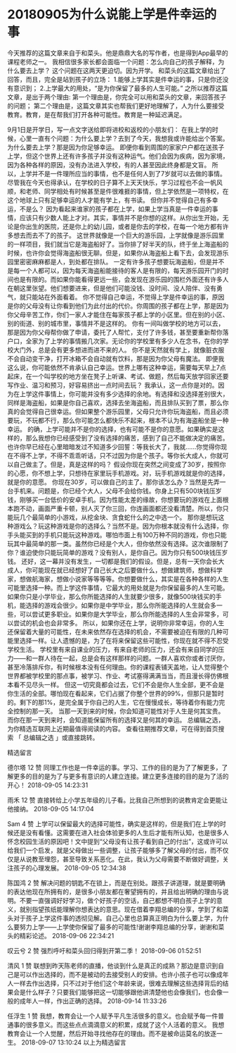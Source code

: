 # 20180905为什么说能上学是件幸运的事
今天推荐的这篇文章来自于和菜头。他是鼎鼎大名的写作者，也是得到App最早的课程老师之一。
我相信很多家长都会面临一个问题：怎么向自己的孩子解释，为什么要去上学？
这个问题在这两天更迫切。因为开学。
和菜头的这篇文章给出了回答，而且，完全是站到孩子的立场：
1.能够上学其实是件幸运的事，只是你还没有意识到；
2.上学最大的用处，“是为你保留了最多的人生可能。”
之所以推荐这篇文章，是出于两个理由:
第一个理由是，你完全可以用和菜头的文章，来回答孩子的问题；
第二个理由是，这篇文章其实也帮我们更好地理解了，人为什么要接受教育。教育，是在帮我们打开各种可能性。教育是一种延迟满足。


9月1日是开学日，写一点文字送给即将进校和返校的小朋友们：
在我上学的时候，心里一直有个问题：为什么要上学？去到了今天，我想我或许能给出个答案。
为什么要去上学？那是因为你足够幸运。
即便你看到周围的家家户户都在送孩子上学，但这个世界上还有许多孩子并没有这种运气。他们会因为疾病，因为家境，因为各种各样的原因，没有办法进入学校，有的人甚至因此终身都是文盲。
所以，上学并不是一件理所应当的事情，也不是任何人到了7岁就可以去做的事情。尽管我在今天也得承认，在学校的日子算不上天天快乐，学习过程也不会一帆风顺，和老师、同学相处有时候甚至是件很难捱的事情，但上学依然是一项特权，在这个地球上只有足够幸运的人才能有学上，有书读。
但你并不觉得自己有多幸运，不是么？
因为看起来谁家的孩子都在上学，如果上学当真是一件幸运的事情，应该只有少数人能上才对。其实，事情并不是你想的这样。从你出生开始，无论是你出生的医院，还是你上的幼儿园，或者是你去的学校，在每一个地方都有许多想去而去不了的孩子。
这世界就像是一个巨大的游乐园，上学就像是游乐园里的一样项目，我们就当它是海盗船好了。当你排了好半天的队，终于坐上海盗船的时候，也许你会觉得海盗船很无聊。但是，如果你从海盗船上看下去，会发现游乐园里密密麻麻都是人，到处都在排队。
一定有许多孩子想要玩海盗船，但是并不是每一个人都可以，因为每天海盗船能接待的客人是有限的，每天游乐园开门的时间也是有限的。而如果你能看得更远一些，会发现在游乐园的围栏外面还有许多人在朝这里张望。他们想要进来，但是他们可能没钱、没时间、没人陪伴、没有勇气，就只能站在外面看着。
你不觉得自己幸运，不觉得上学是件幸运的事，原因是你的父母没有让你看到他们为此付出的代价。你周围的孩子都在上学，那是因为你父母辛苦工作，你们一家人才能住在每家孩子都上学的小区里。但在别的小区、别的街道、别的城市里，事情并不是这样的。
你有一间叫做学校的地方可以去，那是因为你父母帮你做了申请，委托了人帮忙，支付了许多钱，甚至要重新帮你落户口，全家为了上学的事情搬几次家。无论你的学校里有多少人在念书，在你的学校大门外，总是会有更多想进而进不来的人。
你不是天然就有学上，就像脏衣服不会自动变干净，打开冰箱不会自动就有饮料，那是因为你父母有魔法。
即便我这么说，你可能依然不肯承认自己幸运。世界上哪有这种幸运，需要每天早上7点起床，在一个叫学校的地方坐在凳子上听课、考试、做题，然后每天放学回家还要写作业、温习和预习，好容易挤出一点时间去玩？
我承认，这一点你是对的。因为在上学这件事情上，你可能并没有多少选择的余地。有选择和没选择差别很大，同样是海盗船，如果是你自己喜欢，选择去坐海盗船，而且排队买到了票，那么你真的会觉得自己很幸运。但如果整个游乐园里，父母只允许你玩海盗船，而且必须要玩，不玩都不行，那么你可能怎么都快乐不起来，根本不认为有海盗船坐是一种幸运。
的确，上学可能并不是你的选择，也有可能不是你的意愿。如果确实是这样的，那么我想你已经感受到了没有选择的痛苦，感到了自己不能做决定的痛苦。也许你早已经在心里暗暗发过不知道多少回誓：等我长大了，我就......你觉得你现在不得不上学，不得不乖乖听话，只不过因为你是个孩子。等你长大成人，你就可以自己做主了。但是，真是这样的吗？
假设你现在突然之间变成了30岁，按照你的心愿，你不想上学，只想待在家里玩手机游戏。对，玩手机游戏就是你的选择，就是你的意愿。
你现在30岁，可以做自己的主了。那你该怎么办？当然是先弄一台手机来。问题是，你已经个大人，父母不会给你钱。你身上只有500块钱压岁钱，刚够买一台低价的安卓手机。因为性能太差的缘故，你想要玩的游戏在上面根本跑不动，画面严重卡顿，别人灭了你三回，你连画面都还没看清楚。所以，你只能玩几个最简单的小游戏，从挖金块、贪食蛇什么的之中选一个。
那你是想玩这种游戏么？玩这种游戏是你的选择么？当然不是。因为你根本就没有什么选择，你手头能买到的手机只能玩这种游戏。哪怕市面上有100万种不同的游戏，你也只能玩其中最简单的那一类。虽然你已经是个大人，但你依然没有选择。这次谁限制了你？谁迫使你只能玩简单的游戏？没有别人，是你自己。因为你只有500块钱压岁钱。
还好，这一幕并没有发生，一切都是我们的假设。但是，总有一天你会长大成人，你可能现在就已经想好了自己长大之后要做什么，想做建筑师，想做科学家，想做航海家，想做小说家等等等等。你想要做什么，其实是在各种各样的人生可能里选择一种。而上学这件事情，它最大的用处就是为你保留最多的人生可能。
如果你只是小学毕业，那么你所能选择的人生就要少很多，就像500块钱买的手机，能选择的游戏会很少。如果你是中学毕业，那么你所能选择的人生就会多一些，可以尝试更多职业。如果你是大学毕业，那么你所能选择的人生会非常多，可以尝试的机会也会非常多。
所以，如果你还在上学，说明你非常幸运，你的人生还保留着大量的可能性，在未来依然存在选择的机会，不需要被迫在有限的几种可能里选择一样。让人遗憾的是，为了在将来保留这些可能性，你现在就不得不忍受学校生活。
学校里有来自课业的压力，有来自老师的压力，还会有来自同学的压力——和一群人待在一起，总是会有这样那样的问题。一群人喜欢你或者讨厌你，甚至冷落排斥你，有时候根本没有任何理由。你的课程表铺天盖地，让人觉得整个世界都被学校里的那点事，被学习、作业、考试塞得满满当当，而且漫长得仿佛根本看不见尽头一样。
但这一切究竟都会过去，它们不会是你人生全部，更不会是你生活的全部。哪怕现在看起来，它们占据了你整个世界的99%，但那只是暂时的。剩下的那1%，是完全属于你自己的人生，它在慢慢成长，等待着你有能力完全控制的那一天。
当那一天到来的时候，你会知道可能性对于人生是何其宝贵。而你在那一天到来时，会知道能保留所有的选择又是何其的幸运。
总编辑之选，为你精选互联网上近期最值得阅读的内容。
查看往期推荐文章，可在得到首页搜索 「 总编辑之选 」或直接跳转。

精选留言

德尔塔
12 赞
同理工作也是一件幸运的事。学习、工作的目的是为了了解更多，了解更多的目的是为了与更多有意识的人建立连接。建立更多连接的目的是为了活的开心！
2018-09-05 14:23:31

雨禾
12 赞
直接转给上小学五年级的儿子看。比我自己所想到的说教肯定会更能让他接纳。
2018-09-05 14:17:04

Sam
4 赞
上学可以保留最大的选择可能性，确实是这样的，但是我们在上学的时候还是没有看懂。这需要在进入社会体验更多的人生后才能有所认知，也是很多人怀念校园生活的原因吧！文中提到“父母没有让孩子看到自己的付出”，这或许可以给我们一个启发，就是父母做出一些调整，让孩子能够多了解父母的付出，而不仅仅是从说教至埋怨，甚至导致关系恶化。在此，我认为父母需要不断做好调整，关注孩子的心理发展。
2018-09-05 12:34:38

陈国鸿
2 赞
解决问题的钥匙不在锁上，而是在别处。跟孩子讲道理，就是要明确的表达他现在所拥有的，是很多小朋友都在奢望拥有的，并且给出明确的理由与说明。不要一直强调好好学习，做个好孩子的空话，自己都想不明白孩子上学的意义，就别指望孩纸能理解你想表达的意思。现在借着李翔总编的分享，学到了和菜头对于孩子上学这件事的透彻见解。自己心里也总算真正明白为什么要上学，为什么要努力上学——上学使你保留了最多的可能性!谢谢李翔总编的分享，谢谢和菜头的精彩论述。
2018-09-06 22:34:21

叹云兮
2 赞
强烈呼吁和菜头回归得到开第二季！
2018-09-06 01:52:51

清风
1 赞
联想到昨天陈老师的直播，他谈到什么是真正的成熟？那边是意识到自己是可以作出选择的，而不是被动的去接受别人的安排。也许小孩子也可以像成年人一样去作出选择，只不过对于他们这个年龄来说，很难去理解这些选择背后的结果会是什么样子？只要我们能够把这一切能够跟他讲清楚他也会像我们，也会像一般的成年人一样，作出正确的选择。
2018-09-14 11:33:26

任浮生
1 赞
我想，教育会让一个人赋予平凡生活很多的意义。也会赋予每一件普通事的很多意义。而这些点点滴滴意义的积累，成就了这个人活着的意义。 我想教育会让一个人觉醒，然后开始寻找他存在的理由。而不是被命运莫名的放逐一生。
2018-09-07 13:10:24
以上为精选留言